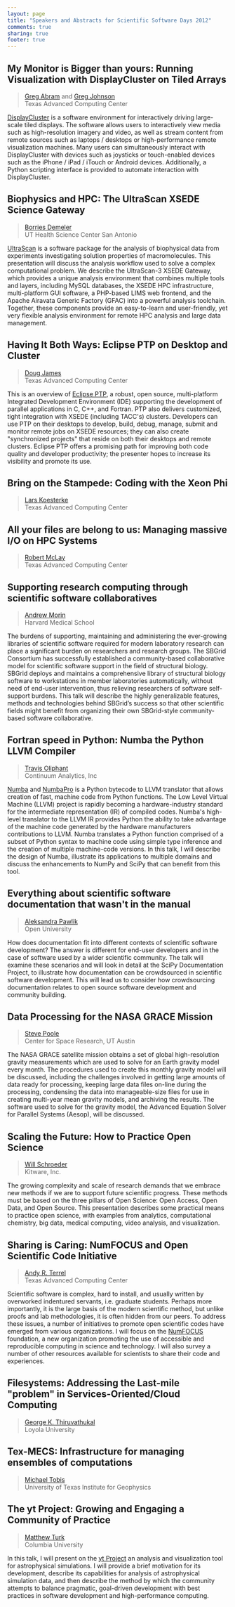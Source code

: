 ```yaml
---
layout: page
title: "Speakers and Abstracts for Scientific Software Days 2012"
comments: true
sharing: true
footer: true
---
```


## <a id="abram"></a>My Monitor is Bigger than yours: Running Visualization with DisplayCluster on Tiled Arrays 

>  [Greg Abram](http://www.tacc.utexas.edu/staff/gregory-d.-abram) and [Greg Johnson](http://www.tacc.utexas.edu/staff/greg-p.-johnson)</a>  
> Texas Advanced Computing Center

[DisplayCluster](https://github.com/TACC/DisplayCluster) is a software environment for interactively driving large-scale tiled displays. The software allows users to interactively view media such as high-resolution imagery and video, as well as stream content from remote sources such as laptops / desktops or high-performance remote visualization machines. Many users can simultaneously interact with DisplayCluster with devices such as joysticks or touch-enabled devices such as the iPhone / iPad / iTouch or Android devices. Additionally, a Python scripting interface is provided to automate interaction with DisplayCluster.

##  <a id="demeler"></a>Biophysics and HPC: The UltraScan XSEDE Science Gateway

> [Borries Demeler](http://www.demeler.uthscsa.edu/)  
> UT Health Science Center San Antonio

[UltraScan](http://www.ultrascan.uthscsa.edu) is a software package for the analysis of biophysical data from experiments investigating solution properties of macromolecules. This presentation will discuss the analysis workflow used to solve a complex computational problem. We describe the UltraScan-3 XSEDE Gateway, which provides a unique analysis environment that  combines multiple tools and layers, including MySQL databases, the XSEDE HPC infrastructure, multi-platform GUI software, a PHP-based LIMS web frontend, and the Apache Airavata Generic Factory (GFAC) into a powerful analysis toolchain. Together, these components provide an easy-to-learn and user-friendly, yet very flexible analysis environment for remote HPC analysis and large data management.

## <a id="james"></a>Having It Both Ways: Eclipse PTP on Desktop and Cluster

> [Doug James](http://www.tacc.utexas.edu/staff/douglas-james)  
> Texas Advanced Computing Center

This is an overview of [Eclipse PTP](www.eclipse.org/ptp), a robust, open source, multi-platform Integrated Development Environment (IDE) supporting the development of parallel applications in C, C++, and Fortran.  PTP also delivers customized, tight integration with XSEDE (including TACC's) clusters. Developers can use PTP on their desktops to develop, build, debug, manage, submit and monitor remote jobs on XSEDE resources; they can also create "synchronized projects" that reside on both their desktops and remote clusters. Eclipse PTP offers a promising path for improving both code quality and developer productivity; the presenter hopes to increase its visibility and promote its use.


## <a id="koesterke"></a>Bring on the Stampede: Coding with the Xeon Phi

> [Lars Koesterke](http://www.tacc.utexas.edu/staff/lars-koesterke)  
> Texas Advanced Computing Center

## <a id="mclay"></a>All your files are belong to us: Managing massive I/O on HPC Systems

> [Robert McLay](http://www.tacc.utexas.edu/staff/robert-mclay)  
> Texas Advanced Computing Center

## <a id="morin"></a>Supporting research computing through scientific software collaboratives

> [Andrew Morin](http://hkl.hms.harvard.edu/)  
> Harvard Medical School

The burdens of supporting, maintaining and administering the ever-growing
libraries of scientific software required for modern laboratory research can
place a significant burden on researchers and research groups.  The SBGrid
Consortium has successfully established a community-based collaborative model
for scientific software support in the field of structural biology. SBGrid
deploys and maintains a comprehensive library of structural biology software to
workstations in member laboratories automatically, without need of end-user
intervention, thus relieving researchers of software self-support burdens.
This talk will describe the highly generalizable features, methods and
technologies behind SBGrid’s success so that other scientific fields might
benefit from organizing their own SBGrid-style community-based software
collaborative.

## <a id="oliphant"></a>Fortran speed in Python: Numba the Python LLVM Compiler

> [Travis Oliphant](http://www.continuum.io/our-team.html#travis)  
> Continuum Analytics, Inc

[Numba](https://github.com/numba/numba) and [NumbaPro](https://store.continuum.io/cshop/numbapro) is a Python bytecode to LLVM translator that allows creation of fast, machine code from Python functions. The Low Level Virtual Machine (LLVM) project is rapidly becoming a hardware-industry standard for the intermediate representation (IR) of compiled codes. Numba's high-level translator to the LLVM IR provides Python the ability to take advantage of the machine code generated by the hardware manufacturers contributions to LLVM. Numba translates a Python function comprised of a subset of Python syntax to machine code using simple type inference and the creation of multiple machine-code versions. In this talk, I will describe the design of Numba, illustrate its applications to multiple domains and discuss the enhancements to NumPy and SciPy that can benefit from this tool.

## <a id="pawlik"></a>Everything about scientific software documentation that wasn't in the manual

> [Aleksandra Pawlik](http://users.mct.open.ac.uk/anp58/)  
> Open University

How does documentation fit into different contexts of scientific software development? The answer is different for end-user developers and in the case of software used by a wider scientific community. The talk will examine these scenarios and will look in detail at the SciPy Documentation Project, to illustrate how documentation can be crowdsourced in scientific software development. This will lead us to consider how crowdsourcing documentation relates to open source software development and community building.

## <a id="poole"></a>Data Processing for the NASA GRACE Mission

> [Steve Poole](http://www.csr.utexas.edu/info/staff/poole.html)  
> Center for Space Research, UT Austin

The NASA GRACE satellite mission obtains a set of global high-resolution
gravity measurements which are used to solve for an Earth gravity model every
month.  The procedures used to create this monthly gravity model will be
discussed, including the challenges involved in getting large amounts of data
ready for processing, keeping large data files on-line during the processing,
condensing the data into manageable-size files for use in creating multi-year
mean gravity models, and archiving the results.  The software used to solve for
the gravity model, the Advanced Equation Solver for Parallel Systems (Aesop),
will be discussed.

## <a id="schroeder"></a> Scaling the Future: How to Practice Open Science

> [Will Schroeder](http://www.kitware.com/company/team/schroeder.html)  
>  Kitware, Inc.

The growing complexity and scale of research demands that we embrace new methods if we are to support future scientific progress. These methods must be based on the three pillars of Open Science: Open Access, Open Data, and Open Source. This presentation describes some practical means to practice open science, with examples from analytics, computational chemistry, big data, medical computing, video analysis, and visualization. 


## <a id="terrel"></a>Sharing is Caring: NumFOCUS and Open Scientific Code Initiative

> [Andy R. Terrel](andy.terrel.us)  
> Texas Advanced Computing Center

Scientific software is complex, hard to install, and usually written by overworked indentured servants, i.e. graduate students.  Perhaps more importantly, it is the large basis of the modern scientific method, but unlike proofs and lab methodologies, it is often hidden from our peers. To address these issues, a number of initiatives to promote open scientific codes have emerged from various organizations.  I will focus on the [NumFOCUS](http://numfocus.org/) foundation, a new organization promoting the use of accessible and reproducible computing in science and technology.  I will also survey a number of other resources available for scientists to share their code and experiences.

## <a id="thiruvathukal"></a> Filesystems: Addressing the Last-mile "problem" in Services-Oriented/Cloud Computing

> [George K. Thiruvathukal](http://works.bepress.com/gkthiruvathukal/)  
> Loyola University

## <a id="tobis"></a>Tex-MECS: Infrastructure for managing ensembles of computations

> [Michael Tobis](http://www.ig.utexas.edu/people/staff/tobis/)  
> University of Texas Institute for Geophysics

## <a id="turk"></a> The yt Project: Growing and Engaging a Community of Practice

> [Matthew Turk](https://sites.google.com/site/matthewturk/)  
> Columbia University

In this talk, I will present on the [yt Project](http://yt-project.org/) an
analysis and visualization tool for astrophysical simulations.  I will provide
a brief motivation for its development, describe its capabilities for analysis
of astrophysical simulation data, and then describe the method by which the
community attempts to balance pragmatic, goal-driven development with best
practices in software development and high-performance computing.
